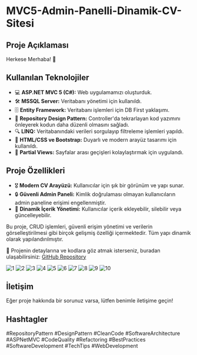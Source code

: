 # MVC5-Admin-Panelli-Dinamik-CV-Sitesi

## Proje Açıklaması
Herkese Merhaba! 👋

## Kullanılan Teknolojiler
- 💻 **ASP.NET MVC 5 (C#):** Web uygulamamızı oluşturduk.
- 🛠️ **MSSQL Server:** Veritabanı yönetimi için kullanıldı.
- 🗄️ **Entity Framework:** Veritabanı işlemleri için DB First yaklaşımı.
- 🔄 **Repository Design Pattern:** Controller'da tekrarlayan kod yazımını önleyerek kodun daha düzenli olmasını sağladı.
- 🔍 **LINQ:** Veritabanındaki verileri sorgulayıp filtreleme işlemleri yapıldı.
- 🎨 **HTML/CSS ve Bootstrap:** Duyarlı ve modern arayüz tasarımı için kullanıldı.
- 📄 **Partial Views:** Sayfalar arası geçişleri kolaylaştırmak için uygulandı.

## Proje Özellikleri
- 🎖 **Modern CV Arayüzü:** Kullanıcılar için şık bir görünüm ve yapı sunar.
- 🔒 **Güvenli Admin Paneli:** Kimlik doğrulaması olmayan kullanıcıların admin paneline erişimi engellenmiştir.
- 📝 **Dinamik İçerik Yönetimi:** Kullanıcılar içerik ekleyebilir, silebilir veya güncelleyebilir.

Bu proje, CRUD işlemleri, güvenli erişim yönetimi ve verilerin görselleştirilmesi gibi birçok gelişmiş özelliği içermektedir. Tüm yapı dinamik olarak yapılandırılmıştır.

🔗 Projenin detaylarına ve kodlara göz atmak isterseniz, buradan ulaşabilirsiniz: [GitHub Repository](https://github.com/neslihanssahin/MVC5-Admin-Panelli-Dinamik-CV-Sitesi)


![1](https://github.com/user-attachments/assets/359ea101-b198-4f0c-806e-dc2097983ffd)
![2](https://github.com/user-attachments/assets/498b8e9a-7c17-4f43-be72-9054a9856ef7)
![3](https://github.com/user-attachments/assets/68ee1fcd-c4c6-4a21-8d05-d76af916715f)
![4](https://github.com/user-attachments/assets/a1406c24-24e9-4f2e-b704-67beb0d56409)
![5](https://github.com/user-attachments/assets/c0b31fc5-26e5-45ce-aef4-0e4a05d01aac)
![6](https://github.com/user-attachments/assets/ed7aa9f9-34bb-478d-9b09-e18a23c3cc33)
![7](https://github.com/user-attachments/assets/4544eace-2b4a-4b55-a8b5-fcb7e171f7db)
![8](https://github.com/user-attachments/assets/5b762c79-b59f-4557-b79f-c44ec6cc1d99)
![9](https://github.com/user-attachments/assets/67b49f8c-974e-4584-9003-762f73a258b1)
![10](https://github.com/user-attachments/assets/99e7be43-7397-4182-832b-dc4d94c47bc4)




## İletişim
Eğer proje hakkında bir sorunuz varsa, lütfen benimle iletişime geçin!

## Hashtagler
#RepositoryPattern #DesignPattern #CleanCode #SoftwareArchitecture #ASPNetMVC #CodeQuality #Refactoring #BestPractices #SoftwareDevelopment #TechTips #WebDevelopment
